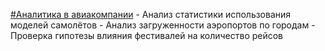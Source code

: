 [#Аналитика в авиакомпании](https://github.com/sergeipm/airlines)
	- Анализ статистики использования моделей самолётов
	- Анализ загруженности аэропортов по городам
	- Проверка гипотезы влияния фестивалей на количество рейсов
 
